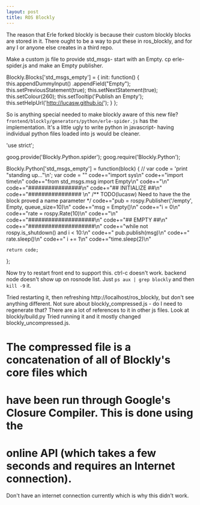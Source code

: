 ```yaml
---
layout: post
title: ROS Blockly
---
```


The reason that Erle forked blockly is because their custom blockly blocks are stored in it.
There ought to be a way to put these in ros_blockly, and for any I or anyone else creates in a third repo.

Make a custom js file to provide std_msgs- start with an Empty.
cp erle-spider.js and make an Empty publisher.

  Blockly.Blocks['std_msgs_empty'] = {
    init: function() {
      this.appendDummyInput()
          .appendField("Empty");
      this.setPreviousStatement(true);
      this.setNextStatement(true);
      this.setColour(260);
      this.setTooltip('Publish an Empty');
      this.setHelpUrl('http://lucasw.github.io/');
    }
  };

So is anything special needed to make blockly aware of this new file?
`frontend/blockly/generators/python/erle-spider.js` has the implementation.
It's a little ugly to write python in javascript- having individual python files loaded into js would be cleaner.


  'use strict';

  goog.provide('Blockly.Python.spider');
  goog.require('Blockly.Python');

  Blockly.Python['std_msgs_empty'] = function(block) {
    // var code = 'print "standing up..."\n';
    var code = ""
    code+="import sys\n"
    code+="import time\n"
    code+="from std_msgs.msg import Empty\n"
    code+="\n"
    code+="################\n"
    code+="## INITIALIZE ##\n"
    code+="################ \n"
    /** TODO(lucasw) Need to have the the block proved a name parameter */
    code+="pub = rospy.Publisher('/empty', Empty, queue_size=10)\n"
    code+="msg = Empty()\n"
    code+="i = 0\n"
    code+="rate = rospy.Rate(10)\n"
    code+="\n"
    code+="####################\n"
    code+="## EMPTY         ##\n"
    code+="####################\n"
    code+="while not rospy.is_shutdown() and i < 10:\n"
    code+=" pub.publish(msg)\n"
    code+=" rate.sleep()\n"
    code+=" i += 1\n"
    code+="time.sleep(2)\n"

    return code;
  };

Now try to restart front end to support this.
ctrl-c doesn't work.
backend node doesn't show up on rosnode list.
Just `ps aux | grep blockly` and then `kill -9` it.

Tried restarting it, then refreshing http://localhost/ros_blockly, but don't see anything different.
Not sure about blockly_compressed.js - do I need to regenerate that?
There are a lot of references to it in other js files.
Look at blockly/build.py
Tried running it and it mostly changed blockly_uncompressed.js.

  # The compressed file is a concatenation of all of Blockly's core files which
  # have been run through Google's Closure Compiler.  This is done using the
  # online API (which takes a few seconds and requires an Internet connection).

Don't have an internet connection currently which is why this didn't work.
